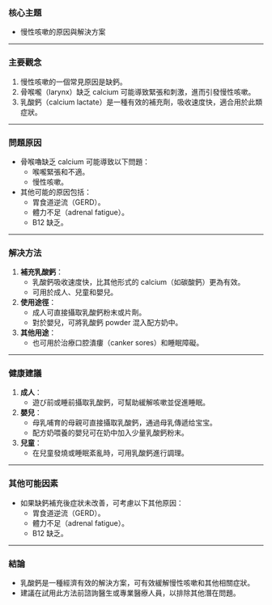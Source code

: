### 核心主題  
- 慢性咳嗽的原因與解決方案  

---

### 主要觀念  
1. 慢性咳嗽的一個常見原因是缺鈣。  
2. 骨喉嚨（larynx）缺乏 calcium 可能導致緊張和刺激，進而引發慢性咳嗽。  
3. 乳酸鈣（calcium lactate）是一種有效的補充劑，吸收速度快，適合用於此類症狀。  

---

### 問題原因  
- 骨喉嚕缺乏 calcium 可能導致以下問題：  
  - 喉嚨緊張和不適。  
  - 慢性咳嗽。  
- 其他可能的原因包括：  
  - 胃食道逆流（GERD）。  
  - 體力不足（adrenal fatigue）。  
  - B12 缺乏。  

---

### 解决方法  
1. **補充乳酸鈣**：  
   - 乳酸鈣吸收速度快，比其他形式的 calcium（如碳酸鈣）更為有效。  
   - 可用於成人、兒童和嬰兒。  
2. **使用途徑**：  
   - 成人可直接攝取乳酸鈣粉末或片劑。  
   - 對於嬰兒，可將乳酸鈣 powder 混入配方奶中。  
3. **其他用途**：  
   - 也可用於治療口腔潰瘻（canker sores）和睡眠障礙。  

---

### 健康建議  
1. **成人**：  
   - 遊び前或睡前攝取乳酸鈣，可幫助緩解咳嗽並促進睡眠。  
2. **嬰兒**：  
   - 母乳哺育的母親可直接攝取乳酸鈣，通過母乳傳遞给宝宝。  
   - 配方奶喂養的嬰兒可在奶中加入少量乳酸鈣粉末。  
3. **兒童**：  
   - 在兒童發燒或睡眠紊亂時，可用乳酸鈣進行調理。  

---

### 其他可能因素  
- 如果缺鈣補充後症狀未改善，可考慮以下其他原因：  
  - 胃食道逆流（GERD）。  
  - 體力不足（adrenal fatigue）。  
  - B12 缺乏。  

---

### 結論  
- 乳酸鈣是一種經濟有效的解決方案，可有效緩解慢性咳嗽和其他相關症狀。  
- 建議在試用此方法前諮詢醫生或專業醫療人員，以排除其他潛在問題。